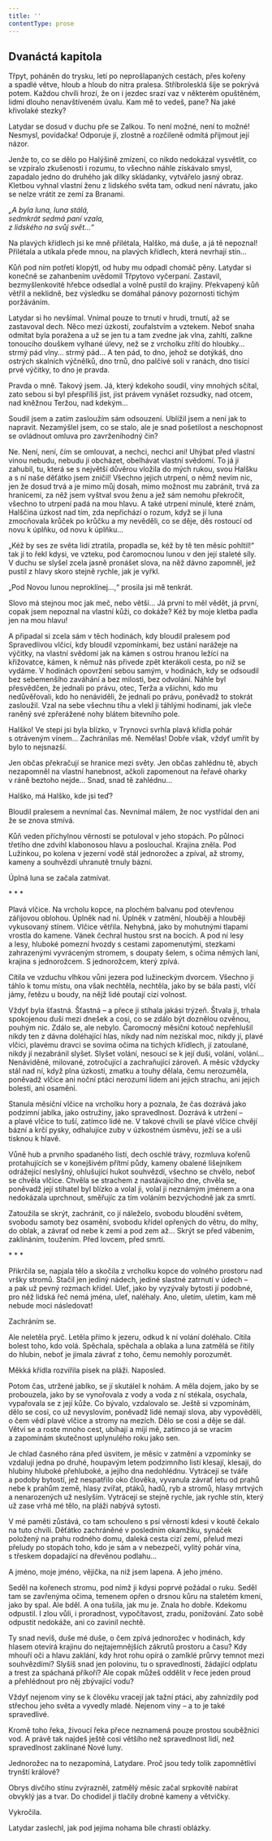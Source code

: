 ```yaml
---
title: ''
contentType: prose
---
```


## Dvanáctá kapitola

  

Třpyt, poháněn do trysku, letí po neprošlapaných cestách, přes kořeny a spadlé větve, hloub a hloub do nitra pralesa. Stříbrolesklá šíje se pokrývá potem. Každou chvíli hrozí, že on i jezdec srazí vaz v některém opuštěném, lidmi dlouho nenavštíveném úvalu. Kam mě to vedeš, pane? Na jaké křivolaké stezky?

Latydar se dosud v duchu pře se Zalkou. To není možné, není to možné! Nesmysl, povídačka! Odporuje jí, zlostně a rozčileně odmítá přijmout její názor.

Jenže to, co se dělo po Halýšině zmizení, co nikdo nedokázal vysvětlit, co se vzpíralo zkušenosti i rozumu, to všechno náhle získávalo smysl, zapadalo jedno do druhého jak dílky skládanky, vytvářelo jasný obraz. Kletbou vyhnal vlastní ženu z lidského světa tam, odkud není návratu, jako se nelze vrátit ze zemí za Branami.

_„A byla luna, luna stálá,  
sedmkrát sedmá paní vzala,  
z lidského na svůj svět…“_

Na plavých křídlech jsi ke mně přilétala, Halško, má duše, a já tě nepoznal! Přilétala a utíkala přede mnou, na plavých křídlech, která nevrhají stín…

Kůň pod ním potřetí klopýtl, od huby mu odpadl chomáč pěny. Latydar si konečně se zahanbením uvědomil Třpytovo vyčerpaní. Zastavil, bezmyšlenkovitě hřebce odsedlal a volně pustil do krajiny. Překvapený kůň větřil a neklidně, bez výsledku se domáhal pánovy pozornosti tichým poržáváním.

Latydar si ho nevšímal. Vnímal pouze to trnutí v hrudi, trnutí, až se zastavoval dech. Něco mezi úzkostí, zoufalstvím a vztekem. Neboť snaha odmítat byla poražena a už se jen tu a tam zvedne jak vlna, zahltí, zalkne tonoucího douškem vylhané úlevy, než se z vrcholku zřítí do hloubky… strmý pád vlny… strmý pád… A ten pád, to dno, jehož se dotýkáš, dno ostrých skalních výčnělků, dno trnů, dno palčivé soli v ranách, dno tisící prvé výčitky, to dno je pravda.

Pravda o mně. Takový jsem. Já, který kdekoho soudil, viny mnohých sčítal, zato sebou si byl přespříliš jist, jist právem vynášet rozsudky, nad otcem, nad kněžnou Teržou, nad kdekým…

Soudil jsem a zatím zasloužím sám odsouzení. Ublížil jsem a není jak to napravit. Nezamýšlel jsem, co se stalo, ale je snad pošetilost a neschopnost se ovládnout omluva pro zavrženíhodný čin?

Ne. Není, není, čím se omlouvat, a nechci, nechci ani! Uhýbat před vlastní vinou nebudu, nebudu ji obcházet, obelhávat vlastní svědomí. To já ji zahubil, tu, která se s největší důvěrou vložila do mých rukou, svou Halšku a s ní naše děťátko jsem zničil! Všechno jejich utrpení, o němž nevím nic, jen že dosud trvá a je mimo můj dosah, mimo možnost mu zabránit, trvá za hranicemi, za něž jsem vyštval svou ženu a jež sám nemohu překročit, všechno to utrpení padá na mou hlavu. A také utrpení minulé, které znám, Halščina úzkost nad tím, zda nepřichází o rozum, když se jí luna zmocňovala krůček po krůčku a my nevěděli, co se děje, děs rostoucí od novu k úplňku, od novu k úplňku…

„Kéž by ses ze světa lidí ztratila, propadla se, kéž by tě ten měsíc pohltil!“ tak jí to řekl kdysi, ve vzteku, pod čaromocnou lunou v den její staleté síly. V duchu se slyšel zcela jasně pronášet slova, na něž dávno zapomněl, jež pustil z hlavy skoro stejně rychle, jak je vyřkl.

„Pod Novou lunou neproklínej…,“ prosila jsi mě tenkrát.

Slovo má stejnou moc jak meč, nebo větší… Já první to měl vědět, já první, copak jsem nepoznal na vlastní kůži, co dokáže? Kéž by moje kletba padla jen na mou hlavu!

A připadal si zcela sám v těch hodinách, kdy bloudil pralesem pod Spravedlivou vlčicí, kdy bloudil vzpomínkami, bez ustání narážeje na výčitky, na vlastní svědomí jak na kámen s ostrou hranou ležící na křižovatce, kámen, k němuž nás přivede zpět kterákoli cesta, po níž se vydáme. V hodinách opovržení sebou samým, v hodinách, kdy se odsoudil bez sebemenšího zaváhání a bez milosti, bez odvolání. Náhle byl přesvědčen, že jednali po právu, otec, Terža a všichni, kdo mu nedůvěřovali, kdo ho nenáviděli, že jednali po právu, poněvadž to stokrát zasloužil. Vzal na sebe všechnu tíhu a vlekl ji táhlými hodinami, jak vleče raněný své zpřerážené nohy blátem bitevního pole.

Halško! Ve stepi jsi byla blízko, v Trynovci svrhla plavá křídla pohár s otráveným vínem… Zachránilas mě. Nemělas! Dobře však, vždyť umřít by bylo to nejsnazší.

Jen občas překračují se hranice mezi světy. Jen občas zahlédnu tě, abych nezapomněl na vlastní hanebnost, ačkoli zapomenout na řeřavé oharky v ráně beztoho nejde… Snad, snad tě zahlédnu…

Halško, má Halško, kde jsi teď?

Bloudil pralesem a nevnímal čas. Nevnímal málem, že noc vystřídal den ani že se znova stmívá.

Kůň veden příchylnou věrností se potuloval v jeho stopách. Po půlnoci třetího dne zdvihl klabonosou hlavu a poslouchal. Krajina zněla. Pod Lužinkou, po kolena v jezerní vodě stál jednorožec a zpíval, až stromy, kameny a souhvězdí uhranutě trnuly bázní.

Úplná luna se začala zatmívat.

\* \* \*

  

Plavá vlčice. Na vrcholu kopce, na plochém balvanu pod otevřenou zářijovou oblohou. Úplněk nad ní. Úplněk v zatmění, hlouběji a hlouběji vykusovaný stínem. Vlčice větřila. Nehybná, jako by mohutnými tlapami vrostla do kamene. Vánek čechral hustou srst na bocích. A pod ní lesy a lesy, hluboké pomezní hvozdy s cestami zapomenutými, stezkami zahrazenými vyvráceným stromem, s doupaty šelem, s očima němých laní, krajina s jednorožcem. S jednorožcem, který zpívá.

Cítila ve vzduchu vlhkou vůni jezera pod lužineckým dvorcem. Všechno ji táhlo k tomu místu, ona však nechtěla, nechtěla, jako by se bála pasti, vlčí jámy, řetězu u boudy, na nějž lidé poutají cizí volnost.

Vždyť byla šťastná. Šťastná – a přece ji stíhala jakási trýzeň. Štvala ji, trhala spokojenou duši mezi dnešek a cosi, co se zdálo být doznělou ozvěnou, pouhým nic. Zdálo se, ale nebylo. Čaromocný měsíční kotouč nepřehlušil nikdy ten z dávna doléhající hlas, nikdy nad ním nezískal moc, nikdy jí, plavé vlčici, plavému dravci se sovíma očima na tichých křídlech, jí zatoulané, nikdy jí nezabránil slyšet. Slyšet volání, nesoucí se k její duši, volání, volání… Nenáviděné, milované, zotročující a zachraňující zároveň. A měsíc vždycky stál nad ní, když plna úzkosti, zmatku a touhy dělala, čemu nerozuměla, poněvadž vlčice ani noční ptáci nerozumí lidem ani jejich strachu, ani jejich bolesti, ani osamění.

Stanula měsíční vlčice na vrcholku hory a poznala, že čas dozrává jako podzimní jablka, jako ostružiny, jako spravedlnost. Dozrává k utržení – a plavé vlčice to tuší, zatímco lidé ne. V takové chvíli se plavé vlčice chvějí bázní a krčí pysky, odhalujíce zuby v úzkostném úsměvu, ježí se a uši tisknou k hlavě.

Vůně hub a prvního spadaného listí, dech oschlé trávy, rozmluva kořenů protahujících se v konejšivém přítmí půdy, kameny obalené lišejníkem odrážející neslyšný, ohlušující hukot souhvězdí, všechno se chvělo, neboť se chvěla vlčice. Chvěla se strachem z nastávajícího dne, chvěla se, poněvadž její stihatel byl blízko a volal ji, volal ji neznámým jménem a ona nedokázala uprchnout, směřujíc za tím voláním bezvýchodně jak za smrtí.

Zatoužila se skrýt, zachránit, co jí náleželo, svobodu bloudění světem, svobodu samoty bez osamění, svobodu křídel opřených do větru, do mlhy, do oblak, a závrať od nebe k zemi a pod zem až… Skrýt se před vábením, zaklínáním, toužením. Před lovcem, před smrtí.

\* \* \*

  

Přikrčila se, napjala tělo a skočila z vrcholku kopce do volného prostoru nad vršky stromů. Stačil jen jediný nádech, jediné slastné zatrnutí v údech – a pak už pevný rozmach křídel. Uleť, jako by vyzývaly bytosti jí podobné, pro něž lidská řeč nemá jména, uleť, naléhaly. Ano, uletím, uletím, kam mě nebude moci následovat!

Zachráním se.

Ale neletěla pryč. Letěla přímo k jezeru, odkud k ní volání doléhalo. Cítila bolest toho, kdo volá. Spěchala, spěchala a oblaka a luna zatmělá se řítily do hlubin, neboť je jímala závrať z toho, čemu nemohly porozumět.

Měkká křídla rozvířila písek na pláži. Naposled.

Potom čas, utržené jablko, se jí skutálel k nohám. A měla dojem, jako by se probouzela, jako by se vynořovala z vody a voda z ní stékala, osychala, vypařovala se z její kůže. Co bývalo, vzdalovalo se. Ještě si vzpomínám, dělo se cosi, co už nevyslovím, poněvadž lidé nemají slova, aby vypověděli, o čem vědí plavé vlčice a stromy na mezích. Dělo se cosi a děje se dál. Větví se a roste mnoho cest, ubíhají a míjí mě, zatímco já se vracím a zapomínám skutečnost uplynulého roku jako sen.

Je chlad časného rána před úsvitem, je měsíc v zatmění a vzpomínky se vzdalují jedna po druhé, houpavým letem podzimního listí klesají, klesají, do hlubiny hluboké přehluboké, a jejího dna nedohlédnu. Vytrácejí se tváře a podoby bytostí, jež nespatřilo oko člověka, vyvanula závrať letu od prahů nebe k prahům země, hlasy zvířat, ptáků, hadů, ryb a stromů, hlasy mrtvých a nenarozených už neslyším. Vytrácejí se stejně rychle, jak rychle stín, který už zase vrhá mé tělo, na pláži nabývá sytosti.

V mé paměti zůstává, co tam schouleno s psí věrností kdesi v koutě čekalo na tuto chvíli. Děťátko zachráněné v posledním okamžiku, synáček položený na prahu rodného domu, daleká cesta cizí zemí, přelud mezi přeludy po stopách toho, kdo je sám a v nebezpečí, vylitý pohár vína, s třeskem dopadající na dřevěnou podlahu…

A jméno, moje jméno, vějička, na niž jsem lapena. A jeho jméno.

Seděl na kořenech stromu, pod nímž ji kdysi poprvé požádal o ruku. Seděl tam se zavřenýma očima, temenem opřen o drsnou kůru na staletém kmeni, jako by spal. Ale bděl. A ona tušila, jak mu je. Znala ho dobře. Kdekomu odpustil. I zlou vůli, i proradnost, vypočítavost, zradu, ponižování. Zato sobě odpustit nedokáže, ani co zavinil nechtě.

Ty snad nevíš, duše mé duše, o čem zpívá jednorožec v hodinách, kdy hlasem otevírá krajinu do nejtajemnějších zákrutů prostoru a času? Kdy mhouří oči a hlavu zaklání, kdy hrot rohu opírá o zamlklé průrvy temnot mezi souhvězdími? Slyšíš snad jen polovinu, tu o spravedlnosti, žádající odplatu a trest za spáchaná příkoří? Ale copak můžeš oddělit v řece jeden proud a přehlédnout pro něj zbývající vodu?

Vždyť nejenom viny se k člověku vracejí jak tažní ptáci, aby zahnízdily pod střechou jeho světa a vyvedly mladé. Nejenom viny – a to je také spravedlivé.

Kromě toho řeka, živoucí řeka přece neznamená pouze prostou souběžnici vod. A právě tak najdeš ještě cosi většího než spravedlnost lidí, než spravedlnost zaklínané Nové luny.

Jednorožec na to nezapomíná, Latydare. Proč jsou tedy tolik zapomnětliví trynští králové?

Obrys dívčího stínu zvýrazněl, zatmělý měsíc začal srpkovitě nabírat obvyklý jas a tvar. Do chodidel ji tlačily drobné kameny a větvičky.

Vykročila.

Latydar zaslechl, jak pod jejíma nohama bíle chrastí oblázky.
